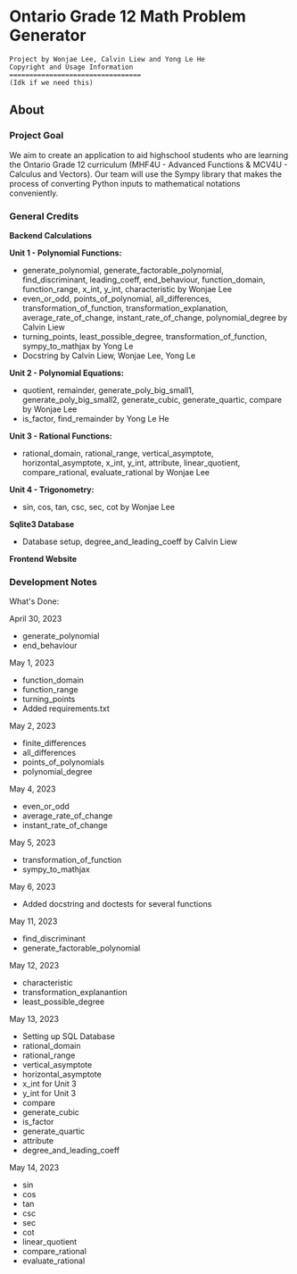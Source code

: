 # Ontario Grade 12 Math Problem Generator #

```
Project by Wonjae Lee, Calvin Liew and Yong Le He
Copyright and Usage Information
=================================
(Idk if we need this)

```

## **About** ##

### **Project Goal** ###
  We aim to create an application to aid highschool students who are learning the Ontario Grade 12 curriculum (MHF4U - Advanced Functions & MCV4U - Calculus and Vectors). Our team will use the Sympy library that makes the process of converting Python inputs to mathematical notations conveniently.


### **General Credits** ###

**Backend Calculations**

**Unit 1 - Polynomial Functions:**
* generate_polynomial, generate_factorable_polynomial, find_discriminant, leading_coeff, end_behaviour, function_domain, function_range, x_int, y_int, characteristic by Wonjae Lee
* even_or_odd, points_of_polynomial, all_differences, transformation_of_function, transformation_explanation, average_rate_of_change, instant_rate_of_change, polynomial_degree by Calvin Liew
* turning_points, least_possible_degree, transformation_of_function, sympy_to_mathjax by Yong Le
* Docstring by Calvin Liew, Wonjae Lee, Yong Le

**Unit 2 - Polynomial Equations:**
* quotient, remainder, generate_poly_big_small1, generate_poly_big_small2, generate_cubic, generate_quartic, compare by Wonjae Lee
* is_factor, find_remainder by Yong Le He

**Unit 3 - Rational Functions:**
* rational_domain, rational_range, vertical_asymptote, horizontal_asymptote, x_int, y_int, attribute, linear_quotient, compare_rational, evaluate_rational by Wonjae Lee

**Unit 4 - Trigonometry:**
* sin, cos, tan, csc, sec, cot by Wonjae Lee

**Sqlite3 Database**
* Database setup, degree_and_leading_coeff by Calvin Liew

**Frontend Website**


### **Development Notes** ###

What's Done:

April 30, 2023
* generate_polynomial
* end_behaviour

May 1, 2023
* function_domain
* function_range
* turning_points
* Added requirements.txt

May 2, 2023
* finite_differences
* all_differences
* points_of_polynomials
* polynomial_degree

May 4, 2023
* even_or_odd
* average_rate_of_change
* instant_rate_of_change

May 5, 2023
* transformation_of_function
* sympy_to_mathjax

May 6, 2023
* Added docstring and doctests for several functions

May 11, 2023
* find_discriminant
* generate_factorable_polynomial

May 12, 2023
* characteristic
* transformation_explanantion
* least_possible_degree

May 13, 2023
* Setting up SQL Database
* rational_domain 
* rational_range 
* vertical_asymptote
* horizontal_asymptote 
* x_int for Unit 3
* y_int for Unit 3
* compare
* generate_cubic
* is_factor
* generate_quartic
* attribute
* degree_and_leading_coeff

May 14, 2023
* sin
* cos
* tan
* csc
* sec
* cot
* linear_quotient
* compare_rational
* evaluate_rational
